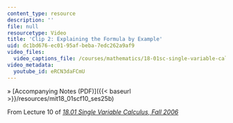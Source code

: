 ```yaml
---
content_type: resource
description: ''
file: null
resourcetype: Video
title: 'Clip 2: Explaining the Formula by Example'
uid: dc1bd676-ec01-95af-beba-7edc262a9af9
video_files:
  video_captions_file: /courses/mathematics/18-01sc-single-variable-calculus-fall-2010/unit-2-applications-of-differentiation/part-a-approximation-and-curve-sketching/session-25-introduction-to-quadratic-appoximation/clip-2-explaining-the-formula-by-example/eRCN3daFCmU.vtt
video_metadata:
  youtube_id: eRCN3daFCmU
---
```


» [Accompanying Notes (PDF)]({{< baseurl >}}/resources/mit18_01scf10_ses25b)

From Lecture 10 of [_18.01 Single Variable Calculus, Fall 2006_](/courses/18-01-single-variable-calculus-fall-2006/pages/video-lectures)
